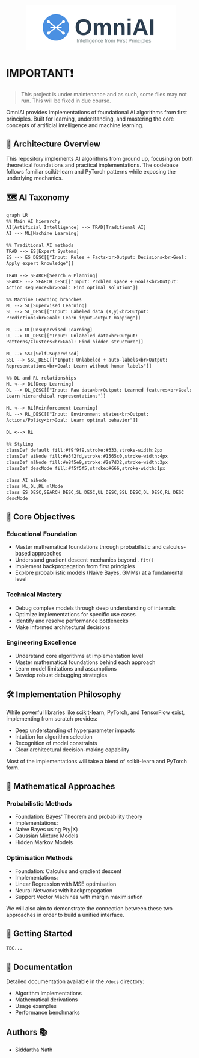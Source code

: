<p align="center">
 <img src="assets/logo.svg" alt="OmniAI Logo" width="400"/>
</p>

# IMPORTANT❗
> This project is under maintenance and as such, some files may not run. This will be fixed in due course.

OmniAI provides implementations of foundational AI algorithms from first principles. Built for learning, understanding, and mastering the core concepts of artificial intelligence and machine learning.

## 🌟 Architecture Overview

This repository implements AI algorithms from ground up, focusing on both theoretical foundations and practical implementations. The codebase follows familiar scikit-learn and PyTorch patterns while exposing the underlying mechanics.

## 🗺️ AI Taxonomy

```mermaid
graph LR
%% Main AI hierarchy
AI[Artificial Intelligence] --> TRAD[Traditional AI]
AI --> ML[Machine Learning]

%% Traditional AI methods
TRAD --> ES[Expert Systems]
ES --> ES_DESC[["Input: Rules + Facts<br>Output: Decisions<br>Goal: Apply expert knowledge"]]

TRAD --> SEARCH[Search & Planning]
SEARCH --> SEARCH_DESC[["Input: Problem space + Goals<br>Output: Action sequence<br>Goal: Find optimal solution"]]

%% Machine Learning branches
ML --> SL[Supervised Learning]
SL --> SL_DESC[["Input: Labeled data (X,y)<br>Output: Predictions<br>Goal: Learn input→output mapping"]]

ML --> UL[Unsupervised Learning]
UL --> UL_DESC[["Input: Unlabeled data<br>Output: Patterns/Clusters<br>Goal: Find hidden structure"]]

ML --> SSL[Self-Supervised]
SSL --> SSL_DESC[["Input: Unlabeled + auto-labels<br>Output: Representations<br>Goal: Learn without human labels"]]

%% DL and RL relationships
ML <--> DL[Deep Learning]
DL --> DL_DESC[["Input: Raw data<br>Output: Learned features<br>Goal: Learn hierarchical representations"]]

ML <--> RL[Reinforcement Learning]
RL --> RL_DESC[["Input: Environment states<br>Output: Actions/Policy<br>Goal: Learn optimal behavior"]]

DL <--> RL

%% Styling
classDef default fill:#f9f9f9,stroke:#333,stroke-width:2px
classDef aiNode fill:#e3f2fd,stroke:#1565c0,stroke-width:4px
classDef mlNode fill:#e8f5e9,stroke:#2e7d32,stroke-width:3px
classDef descNode fill:#f5f5f5,stroke:#666,stroke-width:1px

class AI aiNode
class ML,DL,RL mlNode
class ES_DESC,SEARCH_DESC,SL_DESC,UL_DESC,SSL_DESC,DL_DESC,RL_DESC descNode
```

## 🎯 Core Objectives

### Educational Foundation
- Master mathematical foundations through probabilistic and calculus-based approaches
- Understand gradient descent mechanics beyond `.fit()`
- Implement backpropagation from first principles
- Explore probabilistic models (Naive Bayes, GMMs) at a fundamental level

### Technical Mastery
- Debug complex models through deep understanding of internals
- Optimize implementations for specific use cases
- Identify and resolve performance bottlenecks
- Make informed architectural decisions

### Engineering Excellence
- Understand core algorithms at implementation level
- Master mathematical foundations behind each approach
- Learn model limitations and assumptions
- Develop robust debugging strategies

## 🛠️ Implementation Philosophy

While powerful libraries like scikit-learn, PyTorch, and TensorFlow exist, implementing from scratch provides:
- Deep understanding of hyperparameter impacts
- Intuition for algorithm selection
- Recognition of model constraints
- Clear architectural decision-making capability

Most of the implementations will take a blend of scikit-learn and PyTorch form.
## 🧮 Mathematical Approaches

### Probabilistic Methods
- Foundation: Bayes' Theorem and probability theory
- Implementations:
 - Naive Bayes using P(y|X)
 - Gaussian Mixture Models
 - Hidden Markov Models

### Optimisation Methods
- Foundation: Calculus and gradient descent
- Implementations:
 - Linear Regression with MSE optimisation
 - Neural Networks with backpropagation
 - Support Vector Machines with margin maximisation

We will also aim to demonstrate the connection between these two approaches in order to build
a unified interface.
## 🚀 Getting Started

```bash
TBC...
```

## 📖 Documentation

Detailed documentation available in the `/docs` directory:
- Algorithm implementations
- Mathematical derivations
- Usage examples
- Performance benchmarks

## Authors 📚
- Siddartha Nath 
